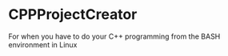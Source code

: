 # CPPProjectCreator
For when you have to do your C++ programming from the BASH environment in Linux
